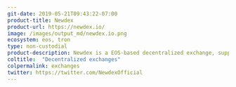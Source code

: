 ```yaml
---
git-date: 2019-05-21T09:43:22-07:00
product-title: Newdex
product-url: https://newdex.io/
image: /images/output_md/newdex.io.png
ecosystem: eos, tron
type: non-custodial
product-description: Newdex is a EOS-based decentralized exchange, supporting EOS sidechain tokens. [Interview with Newdex team](/newdex).
coltitle:  "Decentralized exchanges"
colpermalink: exchanges
twitter: https://twitter.com/NewdexOfficial
---
```

